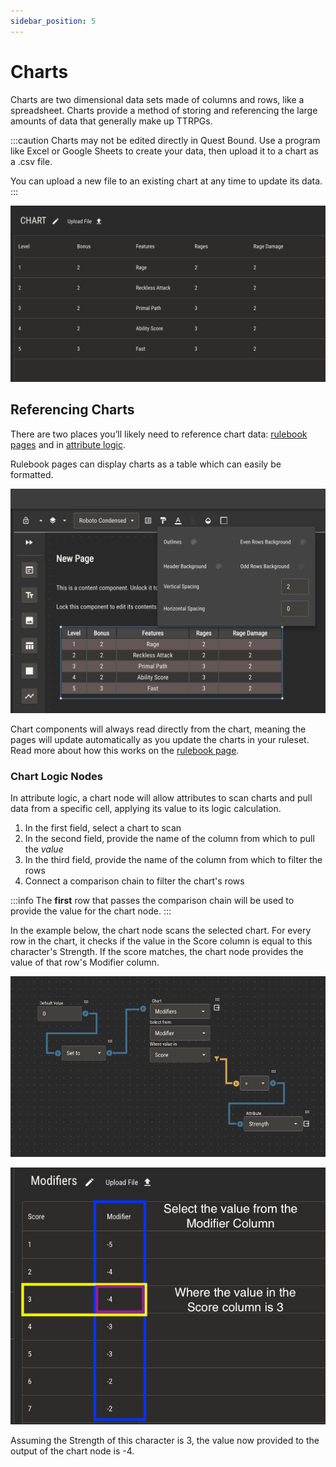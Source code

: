 ```yaml
---
sidebar_position: 5
---
```


# Charts

Charts are two dimensional data sets made of columns and rows, like a spreadsheet. Charts provide a method of storing and referencing the large amounts of data that generally make up TTRPGs.

:::caution
Charts may not be edited directly in Quest Bound. Use a program like Excel or Google Sheets to create your data, then upload it to a chart as a .csv file.

You can upload a new file to an existing chart at any time to update its data.
:::

![img](./attributes/img/chart-2.png)

## Referencing Charts

There are two places you’ll likely need to reference chart data: [rulebook pages](./rulebook.md) and in [attribute logic](./logic/logic.md).

Rulebook pages can display charts as a table which can easily be formatted.

![img](./img/rulebook-chart.png)

Chart components will always read directly from the chart, meaning the pages will update automatically as you update the charts in your ruleset. Read more about how this works on the [rulebook page](./rulebook.md).

### Chart Logic Nodes

In attribute logic, a chart node will allow attributes to scan charts and pull data from a specific cell, applying its value to its logic calculation.

1. In the first field, select a chart to scan
2. In the second field, provide the name of the column from which to pull the _value_
3. In the third field, provide the name of the column from which to filter the rows
4. Connect a comparison chain to filter the chart's rows

:::info
The **first** row that passes the comparison chain will be used to provide the value for the chart node.
:::

In the example below, the chart node scans the selected chart. For every row in the chart, it checks if the value in the Score column is equal to this character's Strength.
If the score matches, the chart node provides the value of that row's Modifier column.

![img](./attributes/img/chart-1.png)

![img](./attributes/img/chart-3.png)

Assuming the Strength of this character is 3, the value now provided to the output of the chart node is -4.
